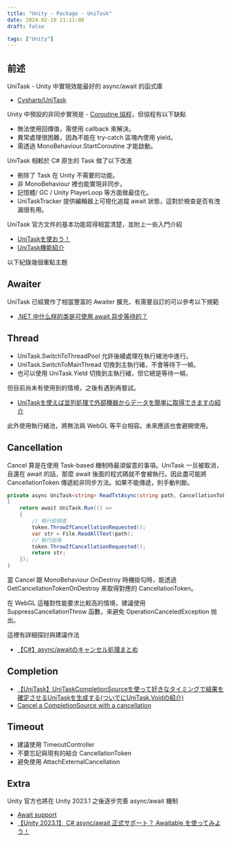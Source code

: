 ```yaml
---
title: "Unity - Package - UniTask"
date: 2024-02-10 21:11:00
draft: false

tags: ["Unity"]
---
```


## 前述

UniTask - Unity 中實現效能最好的 async/await 的函式庫
- [Cysharp/UniTask](https://github.com/Cysharp/UniTask)

Unity 中預設的非同步實現是 - [Coroutine 協程](https://docs.unity3d.com/2022.3/Documentation/Manual/Coroutines.html)，但協程有以下缺點
- 無法使用回傳值，需使用 callback 來解決。
- 異常處理很困難，因為不能在 try-catch 區塊內使用 yield。
- 需透過 MonoBehaviour.StartCoroutine 才能啟動。

UniTask 相較於 C# 原生的 Task 做了以下改進
- 刪除了 Task 在 Unity 不需要的功能。
- 非 MonoBehaviour 裡也能實現非同步。
- 記憶體/ GC / Unity PlayerLoop 等方面做最佳化。
- UniTaskTracker 提供編輯器上可視化追蹤 await 狀態，這對於檢查是否有洩漏很有用。

UniTask 官方文件的基本功能寫得相當清楚，並附上一些入門介紹
- [UniTaskを使おう！](https://hackmd.io/@-xLrSnFfROOeIeRnENCWcQ/Bke4eFcrd)
- [UniTask機能紹介](https://qiita.com/toRisouP/items/4445b6b9bf00e49eb147)

以下紀錄幾個重點主題

## Awaiter
UniTask 已經實作了相當豐富的 Awaiter 擴充，有需要自訂的可以參考以下規範
- [.NET 中什么样的类是可使用 await 异步等待的？](https://blog.walterlv.com/post/what-is-an-awaiter.html)

## Thread
- UniTask.SwitchToThreadPool 允許後續處理在執行緒池中進行。
- UniTask.SwitchToMainThread 切換到主執行緒，不會等待下一幀。
- 也可以使用 UniTask.Yield 切換到主執行緒，但它總是等待一幀。

但目前尚未有使用到的情境，之後有遇到再嘗試。
- [UniTaskを使えば並列処理で外部機器からデータを簡単に取得できますの紹介](https://qiita.com/matchyy/items/44986c3fee410e29e2e5)

此外使用執行緒池，將無法與 WebGL 等平台相容。未來應該也會避開使用。

## Cancellation
Cancel 算是在使用 Task-based 機制時最須留意的事項。UniTask 一旦被取消，且還在 await 的話，那麼 await 後面的程式碼就不會被執行。因此盡可能將 CancellationToken 傳遞給非同步方法。如果不能傳遞，則手動判斷。
```csharp
private async UniTask<string> ReadTxtAsync(string path, CancellationToken token)
{
    return await UniTask.Run(() => 
    {
        // 執行前檢查
        token.ThrowIfCancellationRequested();
        var str = File.ReadAllText(path);
        // 執行前後
        token.ThrowIfCancellationRequested();
        return str;
    });
}
```

當 Cancel 跟 MonoBehaviour OnDestroy 時機掛勾時，能透過 GetCancellationTokenOnDestroy 來取得對應的 CancellationToken。

在 WebGL 這種對性能要求比較高的情境，建議使用 SuppressCancellationThrow 函數，来避免 OperationCanceledException 抛出。

這裡有詳細探討與建議作法
- [【C#】async/awaitのキャンセル処理まとめ](https://qiita.com/toRisouP/items/60673e4a39319e69fbc0)


## Completion
- [【UniTask】UniTaskCompletionSourceを使って好きなタイミングで結果を確定させるUniTaskを生成する(ついでにUniTask.Voidの紹介)](https://www.hanachiru-blog.com/entry/2021/07/10/221719)
- [Cancel a CompletionSource with a cancellation](https://github.com/Cysharp/UniTask/issues/81#issuecomment-635752670)


## Timeout
- 建議使用 TimeoutController
- 不要忘記與現有的結合 CancellationToken 
- 避免使用 AttachExternalCancellation

## Extra
Unity 官方也將在 Unity 2023.1 之後逐步完善 async/await 機制
- [Await support](https://docs.unity3d.com/2023.2/Documentation/Manual/AwaitSupport.html)
- [【Unity 2023.1】 C# async/await 正式サポート？ Awaitable を使ってみよう！](https://www.youtube.com/watch?v=B2jiquau_TQ)
